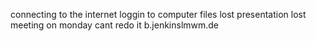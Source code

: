 connecting to the internet
loggin to computer
files lost
presentation lost meeting on monday cant redo it
b.jenkinslmwm.de